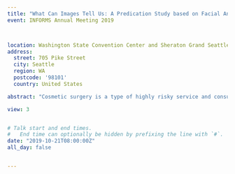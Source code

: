 ```yaml
---
title: "What Can Images Tell Us: A Predication Study based on Facial Analysis"
event: INFORMS Annual Meeting 2019



location: Washington State Convention Center and Sheraton Grand Seattle Hotel
address:
  street: 705 Pike Street
  city: Seattle
  region: WA
  postcode: '98101'
  country: United States

abstract: "Cosmetic surgery is a type of highly risky service and consumers usually suffer from an unsatisfying consequence after taking surgery. In this paper, we manage to predict consumers’ post-surgery appearance based on other consumers’ cases by deep learning. Specifically, we utilize generative neural networks (GANs), one type of generative model to automatically generate the post-surgery face given the pre-surgery face image. We design experiments to show that our method can increase consumers' purchase intention. Cosmetic surgery platform or service provider (i.e., hospitals) can leverage our technique to predict consumers’ post-surgery images when they are making their purchase decision."

view: 3


# Talk start and end times.
#   End time can optionally be hidden by prefixing the line with `#`.
date: "2019-10-21T08:00:00Z"
all_day: false


---
```






